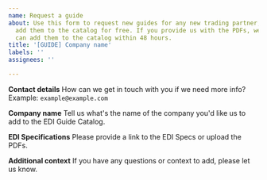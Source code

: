 ```yaml
---
name: Request a guide
about: Use this form to request new guides for any new trading partner, and we’ll
  add them to the catalog for free. If you provide us with the PDFs, we typically
  can add them to the catalog within 48 hours.
title: '[GUIDE] Company name'
labels: ''
assignees: ''

---
```


**Contact details**
How can we get in touch with you if we need more info?
Example: `example@example.com`

**Company name**
Tell us what's the name of the company you'd like us to add to the EDI Guide Catalog.

**EDI Specifications**
Please provide a link to the EDI Specs or upload the PDFs.

**Additional context**
If you have any questions or context to add, please let us know.
